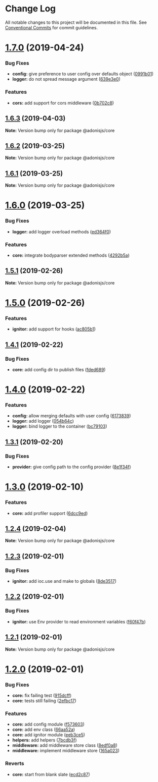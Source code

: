 # Change Log

All notable changes to this project will be documented in this file.
See [Conventional Commits](https://conventionalcommits.org) for commit guidelines.

# [1.7.0](https://github.com/adonisjs/adonis-framework/tree/master/packages/core/compare/@adonisjs/core@1.6.3...@adonisjs/core@1.7.0) (2019-04-24)


### Bug Fixes

* **config:** give preference to user config over defaults object ([0991b01](https://github.com/adonisjs/adonis-framework/tree/master/packages/core/commit/0991b01))
* **logger:** do not spread message argument ([639e3e0](https://github.com/adonisjs/adonis-framework/tree/master/packages/core/commit/639e3e0))


### Features

* **cors:** add support for cors middleware ([0b702c8](https://github.com/adonisjs/adonis-framework/tree/master/packages/core/commit/0b702c8))





## [1.6.3](https://github.com/adonisjs/adonis-framework/tree/master/packages/core/compare/@adonisjs/core@1.6.2...@adonisjs/core@1.6.3) (2019-04-03)

**Note:** Version bump only for package @adonisjs/core





## [1.6.2](https://github.com/adonisjs/adonis-framework/tree/master/packages/core/compare/@adonisjs/core@1.6.1...@adonisjs/core@1.6.2) (2019-03-25)

**Note:** Version bump only for package @adonisjs/core





## [1.6.1](https://github.com/adonisjs/adonis-framework/tree/master/packages/core/compare/@adonisjs/core@1.6.0...@adonisjs/core@1.6.1) (2019-03-25)

**Note:** Version bump only for package @adonisjs/core





# [1.6.0](https://github.com/adonisjs/adonis-framework/tree/master/packages/core/compare/@adonisjs/core@1.5.1...@adonisjs/core@1.6.0) (2019-03-25)


### Bug Fixes

* **logger:** add logger overload methods ([ed364f0](https://github.com/adonisjs/adonis-framework/tree/master/packages/core/commit/ed364f0))


### Features

* **core:** integrate bodyparser extended methods ([4292b5a](https://github.com/adonisjs/adonis-framework/tree/master/packages/core/commit/4292b5a))





## [1.5.1](https://github.com/adonisjs/adonis-framework/tree/master/packages/core/compare/@adonisjs/core@1.5.0...@adonisjs/core@1.5.1) (2019-02-26)

**Note:** Version bump only for package @adonisjs/core





# [1.5.0](https://github.com/adonisjs/adonis-framework/tree/master/packages/core/compare/@adonisjs/core@1.4.1...@adonisjs/core@1.5.0) (2019-02-26)


### Features

* **ignitor:** add support for hooks ([ac805b1](https://github.com/adonisjs/adonis-framework/tree/master/packages/core/commit/ac805b1))





## [1.4.1](https://github.com/adonisjs/adonis-framework/tree/master/packages/core/compare/@adonisjs/core@1.4.0...@adonisjs/core@1.4.1) (2019-02-22)


### Bug Fixes

* **core:** add config dir to publish files ([fded689](https://github.com/adonisjs/adonis-framework/tree/master/packages/core/commit/fded689))





# [1.4.0](https://github.com/adonisjs/adonis-framework/tree/master/packages/core/compare/@adonisjs/core@1.3.1...@adonisjs/core@1.4.0) (2019-02-22)


### Features

* **config:** allow merging defaults with user config ([6173839](https://github.com/adonisjs/adonis-framework/tree/master/packages/core/commit/6173839))
* **logger:** add logger ([054b64c](https://github.com/adonisjs/adonis-framework/tree/master/packages/core/commit/054b64c))
* **logger:** bind logger to the container ([bc79103](https://github.com/adonisjs/adonis-framework/tree/master/packages/core/commit/bc79103))





## [1.3.1](https://github.com/adonisjs/adonis-framework/tree/master/packages/core/compare/@adonisjs/core@1.3.0...@adonisjs/core@1.3.1) (2019-02-20)


### Bug Fixes

* **provider:** give config path to the config provider ([8e1f34f](https://github.com/adonisjs/adonis-framework/tree/master/packages/core/commit/8e1f34f))





# [1.3.0](https://github.com/adonisjs/adonis-framework/tree/master/packages/core/compare/@adonisjs/core@1.2.4...@adonisjs/core@1.3.0) (2019-02-10)


### Features

* **core:** add profiler support ([6dcc9ed](https://github.com/adonisjs/adonis-framework/tree/master/packages/core/commit/6dcc9ed))





## [1.2.4](https://github.com/adonisjs/adonis-framework/tree/master/packages/core/compare/@adonisjs/core@1.2.3...@adonisjs/core@1.2.4) (2019-02-04)

**Note:** Version bump only for package @adonisjs/core





## [1.2.3](https://github.com/adonisjs/adonis-framework/tree/master/packages/core/compare/@adonisjs/core@1.2.2...@adonisjs/core@1.2.3) (2019-02-01)


### Bug Fixes

* **ignitor:** add ioc.use and make to globals ([8de3517](https://github.com/adonisjs/adonis-framework/tree/master/packages/core/commit/8de3517))





## [1.2.2](https://github.com/adonisjs/adonis-framework/tree/master/packages/core/compare/@adonisjs/core@1.2.1...@adonisjs/core@1.2.2) (2019-02-01)


### Bug Fixes

* **ignitor:** use Env provider to read environment variables ([f60f47b](https://github.com/adonisjs/adonis-framework/tree/master/packages/core/commit/f60f47b))





## [1.2.1](https://github.com/adonisjs/adonis-framework/tree/master/packages/core/compare/@adonisjs/core@1.2.0...@adonisjs/core@1.2.1) (2019-02-01)

**Note:** Version bump only for package @adonisjs/core





# [1.2.0](https://github.com/adonisjs/adonis-framework/tree/master/packages/core/compare/@adonisjs/core@1.1.0...@adonisjs/core@1.2.0) (2019-02-01)


### Bug Fixes

* **core:** fix failing test ([915dcff](https://github.com/adonisjs/adonis-framework/tree/master/packages/core/commit/915dcff))
* **core:** tests still failing ([2efbc17](https://github.com/adonisjs/adonis-framework/tree/master/packages/core/commit/2efbc17))


### Features

* **core:** add config module ([f573603](https://github.com/adonisjs/adonis-framework/tree/master/packages/core/commit/f573603))
* **core:** add env class ([66aa52a](https://github.com/adonisjs/adonis-framework/tree/master/packages/core/commit/66aa52a))
* **core:** add ignitor module ([eeb3ce5](https://github.com/adonisjs/adonis-framework/tree/master/packages/core/commit/eeb3ce5))
* **helpers:** add helpers ([7bcdb3f](https://github.com/adonisjs/adonis-framework/tree/master/packages/core/commit/7bcdb3f))
* **middleware:** add middleware store class ([8edf0a8](https://github.com/adonisjs/adonis-framework/tree/master/packages/core/commit/8edf0a8))
* **middleware:** implement middleware store ([165a023](https://github.com/adonisjs/adonis-framework/tree/master/packages/core/commit/165a023))


### Reverts

* **core:** start from blank slate ([ecd2c87](https://github.com/adonisjs/adonis-framework/tree/master/packages/core/commit/ecd2c87))
